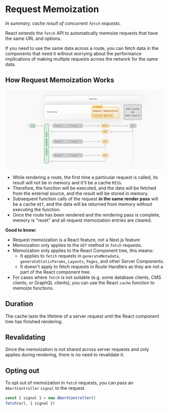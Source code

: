 # Request Memoization

*In summary, cache result of concurrent `fetch` requests.*

React extends the `fetch` API to automatically memoize requests that have the same URL and options.

If you need to use the same data across a route, you can fetch data in the components that need it without worrying about the performance implications of making multiple requests across the network for the same data.

## How Request Memoization Works

![](request-memo.png)

- While rendering a route, the first time a particular request 
is called, its result will not be in memory and it'll be a 
cache `MISS`.
- Therefore, the function will be executed, and the data will 
be fetched from the external source, and the result will be 
stored in memory.
- Subsequent function calls of the request **in the same render 
pass** will be a cache `HIT`, and the data will be returned from 
memory without executing the function.
- Once the route has been rendered and the rendering pass is 
complete, memory is "reset" and all request memoization entries 
are cleared.

**Good to know:**

- Request memoization is a React feature, not a Next.js feature
- Memoization only applies to the `GET` method in `fetch` requests.
- Memoization only applies to the React Component tree, this means:
  - It applies to `fetch` requests in `generateMetadata`, `generateStaticParams`, `Layouts`, `Pages`, and other Server Components.
  - It doesn't apply to fetch requests in Route Handlers as they are not a part of the React component tree.
- For cases where `fetch` is not suitable (e.g. some database clients, CMS clients, or GraphQL clients), you can use the React `cache` function to memoize functions.

## Duration

The cache lasts the lifetime of a server request until the React component tree has finished rendering.

## Revalidating

Since the memoization is not shared across server requests and only applies during rendering, there is no need to revalidate it.

## Opting out

To opt out of memoization in `fetch` requests, you can pass an `AbortController` `signal` to the request.

```js filename="app/example.js"
const { signal } = new AbortController()
fetch(url, { signal })
```
